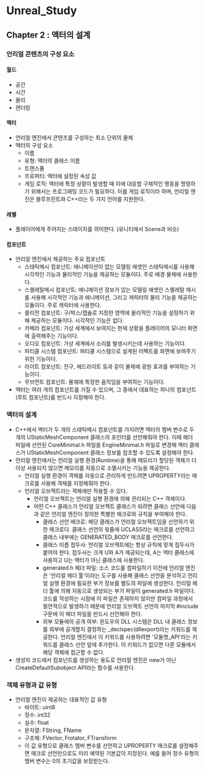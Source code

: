 # Unreal_Study

## Chapter 2 : 액터의 설계
### 언리얼 콘텐츠의 구성 요소
#### 월드
- 공간
- 시간
- 물리
- 렌더링

#### 액터
- 언리얼 엔진에서 콘텐츠를 구성하는 최소 단위의 물체
- 액터의 구성 요소
  - 이름
  - 유형: 액터의 클래스 이름
  - 트랜스폼
  - 프로퍼티: 액터에 설정된 속성 값
  - 게임 로직: 액터에 특정 상황이 발생할 때 이에 대응할 구체적인 행동을 명령하기 위해서는 프로그래밍 코드가 필요하다. 이를 게임 로직이라 하며, 언리얼 엔진은 블루프린트와 C++라는 두 가지 언어를 지원한다.
  
#### 레벨
- 플레이어에게 주어지는 스테이지를 의미한다. (유니티에서 Scene과 비슷)

#### 컴포넌트
- 언리얼 엔진에서 제공하는 주요 컴포넌트
  - 스태틱메시 컴포넌트: 애니메이션이 없는 모델링 애셋인 스태틱메시를 사용해 시각적인 기능과 물리적인 기능을 제공하는 모듈이다. 주로 배경 물체에 사용한다.
  - 스켈레탈메시 컴포넌트: 애니메이션 정보가 있는 모델링 애셋인 스켈레탈 메시를 사용해 시각적인 기능과 애니메이션, 그리고 캐릭터의 물리 기능을 제공하는 모듈이다. 주로 캐릭터에 사용한다.
  - 콜리전 컴포넌트: 구/박스/캡슐로 지정한 영역에 물리적인 기능을 설정하기 위해 제공하는 모듈이다. 시각적인 기능은 없다.
  - 카메라 컴포넌트: 가상 세계에서 보여지는 현재 상황을 플레이어의 모니터 화면에 출력해주는 기능이다.
  - 오디오 컴포넌트: 가상 세계에서 소리를 발생시키는데 사용하는 기능이다.
  - 파티클 시스템 컴포넌트: 파티클 시스템으로 설계된 이펙트를 화면에 보여주기 위한 기능이다.
  - 라이트 컴포넌트: 전구, 헤드라이트 등과 같이 물체에 광원 효과를 부여하는 기능이다.
  - 무브먼트 컴포넌트: 물체에 특정한 움직임을 부여하는 기능이다.
- 액터는 여러 개의 컴포넌트를 가질 수 있으며, 그 중에서 대표하는 하나의 컴포넌트(루트 컴포넌트)를 반드시 지정해야 한다.

### 액터의 설계
- C++에서 액터가 두 개의 스태틱메시 컴포넌트를 가지려면 액터의 멤버 변수로 두 개의 UStaticMeshComponent 클래스의 포인터를 선언해줘야 한다. 이때 헤더 파일에 선언된 CoreMinimal.h 파일을 EngineMinimal.h 파일로 변경해 액터 클래스가 UStaticMeshComponent 클래스 정보를 참조할 수 있도록 설정해야 한다.
- 언리얼 엔진에서는 언리얼 실행 환경(Runtime)을 통해 메모리가 할당된 객체가 더 이상 사용되지 않으면 메모리를 자동으로 소멸시키는 기능을 제공한다.
  - 언리얼 실행 환경이 객체를 자동으로 관리하게 만드려면 UPROPERTY라는 매크로를 사용해 객체를 지정해줘야 한다.
  - 언리얼 오브젝트라는 객체에만 적용할 수 있다.
    - 언리얼 오브젝트는 언리얼 실행 환경에 의해 관리되는 C++ 객체이다.
    - 어떤 C++ 클래스가 언리얼 오브젝트 클래스가 되려면 클래스 선언에 다음과 같은 언리얼 엔진이 정의한 특별한 매크로와 규칙을 부여해야 한다.
      - 클래스 선언 매크로: 해당 클래스가 언리얼 오브젝트임을 선언하기 위한 매크로다. 클래스 선언의 윗줄에 UCLASS라는 매크로를 선언하고 클래스 내부에는 GENERATED_BODY 매크로를 선언한다.
      - 클래스 이름 접두사: 언리얼 오브젝트에는 항상 규칙에 맞게 접두사가 붙어야 한다. 접두사는 크게 U와 A가 제공되는데, A는 액터 클래스에 사용하고 U는 액터가 아닌 클래스에 사용한다.
      - generated.h 헤더 파일: 소스 코드를 컴파일하기 이전에 언리얼 엔진은 '언리얼 헤더 툴'이라는 도구를 사용해 클래스 선언을 분석하고 언리얼 실행 환경에 필요한 부가 정보를 별도의 파일에 생성한다. 언리얼 헤더 툴에 의해 자동으로 생성되는 부가 파일이 generated.h 파일이다. 코드를 작성하는 시점에 이 파일은 존재하지 않지만 컴파일 과정에서 필연적으로 발생하기 때문에 언리얼 오브젝트 선언의 마지막 #include 구문에 이 헤더 파일을 반드시 선언해야 한다.
      - 외부 모듈에의 공개 여부: 윈도우의 DLL 시스템은 DLL 내 클래스 정보를 외부에 공개할지 결정하는 _declspec(dllexport)라는 키워드를 제공한다. 언리얼 엔진에서 이 키워드를 사용하려면 '모듈명_API'라는 키워드를 클래스 선언 앞에 추가한다. 이 키워드가 없으면 다른 모듈에서 해당 객체에 접근할 수 없다.
- 생성자 코드에서 컴포넌트를 생성하는 용도로 언리얼 엔진은 new가 아닌 CreateDefaultSubobject API라는 함수를 사용한다.

### 객체 유형과 값 유형
- 언리얼 엔진이 제공하는 대표적인 값 유형
  - 바이트: uint8
  - 정수: int32
  - 실수: float
  - 문자열: FString, FName
  - 구조체: FVector, Frotator, FTransform
  - 이 값 유형으로 클래스 멤버 변수를 선언하고 UPROPERTY 매크로를 설정해주면 매크로 선언만으로도 미리 예약된 기본값이 지정된다. 예를 들어 정수 유형의 멤버 변수는 0의 초기값을 보장받는다.